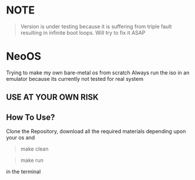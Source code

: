 # NOTE
> Version is under testing because it is suffering from triple fault resulting in infinite boot loops. Will try to fix it ASAP
# NeoOS
Trying to make my own bare-metal os from scratch
Always run the iso in an emulator because its currently not tested for real system

## USE AT YOUR OWN RISK

## How To Use?
Clone the Repository, download all the required materials depending upon your os and
> make clean

> make run

in the terminal
